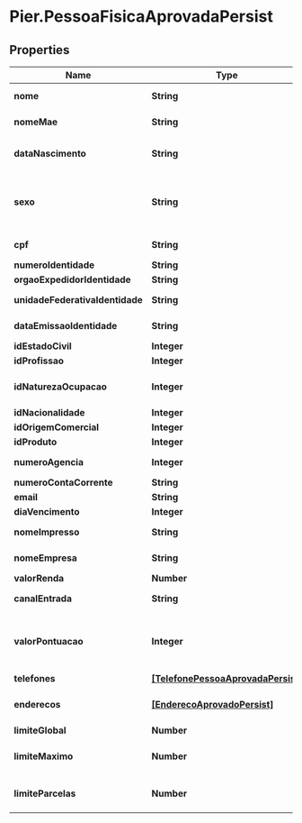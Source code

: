 # Pier.PessoaFisicaAprovadaPersist

## Properties
Name | Type | Description | Notes
------------ | ------------- | ------------- | -------------
**nome** | **String** | Apresenta o nome completo da pessoa fisica. | 
**nomeMae** | **String** | Apresenta o nome da m\u00C3\u00A3e da pessoa fisica | [optional] 
**dataNascimento** | **String** | Data de Nascimento da Pessoa. Essa data deve ser informada no formato aaaa-MM-dd. | [optional] 
**sexo** | **String** | C\u00C3\u00B3digo de identifica\u00C3\u00A7\u00C3\u00A3o do sexo da Pessoa, quando PF, sendo: (\&quot;M\&quot;: Masculino), (\&quot;F\&quot;: Feminino). | [optional] 
**cpf** | **String** | N\u00C3\u00BAmero do Cadastro de Pessoa Fisica (CPF) | 
**numeroIdentidade** | **String** | N\u00C3\u00BAmero da Identidade | [optional] 
**orgaoExpedidorIdentidade** | **String** | Org\u00C3\u00A3o expedidor do RG. | [optional] 
**unidadeFederativaIdentidade** | **String** | Sigla da Unidade Federativa de onde foi expedido a Identidade | [optional] 
**dataEmissaoIdentidade** | **String** | Data emiss\u00C3\u00A3o da identidade no formato aaaa-MM-dd | [optional] 
**idEstadoCivil** | **Integer** | Id Estado civil da pessoa fisica | [optional] 
**idProfissao** | **Integer** | Profiss\u00C3\u00A3o da pessoa fisica | [optional] 
**idNaturezaOcupacao** | **Integer** | Id Natureza Ocupa\u00C3\u00A7\u00C3\u00A3o da pessoa fisica | [optional] 
**idNacionalidade** | **Integer** | Id Nacionalidade da pessoa fisica | [optional] 
**idOrigemComercial** | **Integer** | Id da origem comercial | 
**idProduto** | **Integer** | Id do produto | 
**numeroAgencia** | **Integer** | N\u00C3\u00BAmero da ag\u00C3\u00AAncia. | [optional] 
**numeroContaCorrente** | **String** | N\u00C3\u00BAmero da conta corrente. | [optional] 
**email** | **String** | Email da pessoa fisica | [optional] 
**diaVencimento** | **Integer** | Dia vencimento | 
**nomeImpresso** | **String** | Nome que deve ser impresso no cart\u00C3\u00A3o | [optional] 
**nomeEmpresa** | **String** | Nome que deve ser impresso no cart\u00C3\u00A3o | [optional] 
**valorRenda** | **Number** | Apresenta o valor da renda compravada | [optional] 
**canalEntrada** | **String** | Indica o canal pelo qual o cadastro do cliente foi realizado | [optional] 
**valorPontuacao** | **Integer** | Indica o valor da pontua\u00C3\u00A7\u00C3\u00A3o atribuido ao cliente (caso n\u00C3\u00A3o informado ser\u00C3\u00A1 atribuido o valor = 0) | [optional] 
**telefones** | [**[TelefonePessoaAprovadaPersist]**](TelefonePessoaAprovadaPersist.md) | Apresenta os telefones da empresa | [optional] 
**enderecos** | [**[EnderecoAprovadoPersist]**](EnderecoAprovadoPersist.md) | Pode ser informado os seguintes tipos de endere\u00C3\u00A7o: Residencial, Comercial, e Outros | 
**limiteGlobal** | **Number** | Valor do Limite Global | 
**limiteMaximo** | **Number** | Valor m\u00C3\u00A1ximo do limite de cr\u00C3\u00A9dito para realizar transa\u00C3\u00A7\u00C3\u00B5es | 
**limiteParcelas** | **Number** | Valor do limite de cr\u00C3\u00A9dito acumulado da soma das parcelas das compras | 


